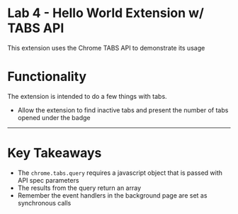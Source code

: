 # Lab 4 - Hello World Extension w/ TABS API
This extension uses the Chrome TABS API to demonstrate its usage


# Functionality
The extension is intended to do a few things with tabs.

* Allow the extension to  find inactive tabs and present the number of tabs opened under the badge

***

# Key Takeaways
* The `chrome.tabs.query` requires a javascript object that is passed with API spec parameters
* The results from the query return an array
* Remember the event handlers in the background page are set as synchronous calls